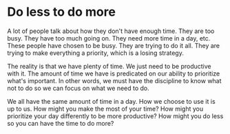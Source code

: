 # Do less to do more

A lot of people talk about how they don't have enough time. They are too busy. They have too much going on. They need more time in a day, etc. These people have chosen to be busy. They are trying to do it all. They are trying to make everything a priority, which is a losing strategy.

The reality is that we have plenty of time. We just need to be productive with it. The amount of time we have is predicated on our ability to prioritize what's important. In other words, we must have the discipline to know what not to do so we can focus on what we need to do.

We all have the same amount of time in a day. How we choose to use it is up to us. How might you make the most of your time? How might you prioritize your day differently to be more productive? How might you do less so you can have the time to do more?
